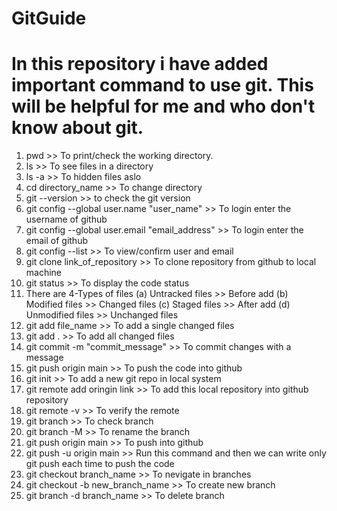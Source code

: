 # GitGuide
# In this repository i have added important command to use git. This will be helpful for me and who don't know about git.


1. pwd >> To print/check the working directory.
2. ls >> To see files in a directory
3. ls -a >> To hidden files aslo
4. cd directory_name >> To change directory
5. git --version >> to check the git version
6. git config --global user.name "user_name" >> To login enter the username of github
7. git config --global user.email "email_address" >> To login enter the email of github
8. git config --list >> To view/confirm user and email
9. git clone link_of_repository >> To clone repository from github to local machine
10. git status >> To display the code status
11. There are 4-Types of files (a) Untracked files >> Before add (b) Modified files >> Changed files (c) Staged files >> After add (d) Unmodified files >> Unchanged files
12. git add file_name >> To add a single changed files
13. git add . >> To add all changed files
14. git commit -m "commit_message" >> To commit changes with a message
15. git push origin main >> To push the code into github
16. git init >> To add a new git repo in local system
17. git remote add oringin link >> To add this local repository into github repository
18. git remote -v >> To verify the remote
19. git branch >> To check branch
20. git branch -M >> To rename the branch
21. git push origin main >> To push into github
22. git push -u origin main >> Run this command and then we can write only git push each time to push the code
23. git checkout branch_name >> To nevigate in branches
24. git checkout -b new_branch_name >> To create new branch
25. git branch -d branch_name >> To delete branch 
